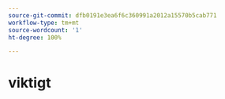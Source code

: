 ```yaml
---
source-git-commit: dfb0191e3ea6f6c360991a2012a15570b5cab771
workflow-type: tm+mt
source-wordcount: '1'
ht-degree: 100%

---
```

# viktigt

